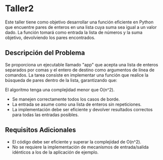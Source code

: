 # Taller2

Este taller tiene como objetivo desarrollar una función eficiente en Python que encuentre pares de enteros en una lista cuya suma sea igual a un valor dado. La función tomará como entrada la lista de números y la suma objetivo, devolviendo los pares encontrados.

## Descripción del Problema
Se proporciona un ejecutable llamado "app" que acepta una lista de enteros separados por comas y el entero de destino como argumentos de línea de comandos. La tarea consiste en implementar una función que realice la búsqueda de pares dentro de la lista, garantizando que:

El algoritmo tenga una complejidad menor que O(n^2).
- Se manejen correctamente todos los casos de borde.
- La entrada se asume como una lista de enteros sin repeticiones.
- La implementación debe ser eficiente y devolver resultados correctos para todas las entradas posibles.

## Requisitos Adicionales
- El código debe ser eficiente y superar la complejidad de O(n^2).
- No se requiere la implementación de mecanismos de entrada/salida idénticos a los de la aplicación de ejemplo.
